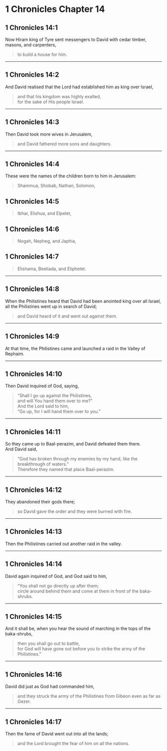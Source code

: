 # 1 Chronicles Chapter 14

## 1 Chronicles 14:1

Now Hiram king of Tyre sent messengers to David with cedar timber,  
masons, and carpenters,

> to build a house for him.

---

## 1 Chronicles 14:2

And David realised that the Lord had established him as king over Israel,

> and that his kingdom was highly exalted,  
> for the sake of His people Israel.

---

## 1 Chronicles 14:3

Then David took more wives in Jerusalem,

> and David fathered more sons and daughters.

---

## 1 Chronicles 14:4

These were the names of the children born to him in Jerusalem:

> Shammua, Shobab, Nathan, Solomon,

## 1 Chronicles 14:5

> Ibhar, Elishua, and Elpelet,

## 1 Chronicles 14:6

> Nogah, Nepheg, and Japhia,

## 1 Chronicles 14:7

> Elishama, Beeliada, and Eliphelet.

---

## 1 Chronicles 14:8

When the Philistines heard that David had been anointed king over all Israel,  
all the Philistines went up in search of David;

> and David heard of it and went out against them.

---

## 1 Chronicles 14:9

At that time, the Philistines came and launched a raid in the Valley of Rephaim.

---

## 1 Chronicles 14:10

Then David inquired of God, saying,

> “Shall I go up against the Philistines,  
> and will You hand them over to me?”  
> And the Lord said to him,  
> “Go up, for I will hand them over to you.”

---

## 1 Chronicles 14:11

So they came up to Baal-perazim, and David defeated them there.  
And David said,

> “God has broken through my enemies by my hand, like the breakthrough of waters.”  
> Therefore they named that place Baal-perazim.

---

## 1 Chronicles 14:12

They abandoned their gods there;

> so David gave the order and they were burned with fire.

---

## 1 Chronicles 14:13

Then the Philistines carried out another raid in the valley.

---

## 1 Chronicles 14:14

David again inquired of God, and God said to him,

> “You shall not go directly up after them;  
> circle around behind them and come at them in front of the baka-shrubs.

---

## 1 Chronicles 14:15

And it shall be, when you hear the sound of marching in the tops of the baka-shrubs,

> then you shall go out to battle,  
> for God will have gone out before you to strike the army of the Philistines.”

---

## 1 Chronicles 14:16

David did just as God had commanded him,

> and they struck the army of the Philistines from Gibeon even as far as Gezer.

---

## 1 Chronicles 14:17

Then the fame of David went out into all the lands;

> and the Lord brought the fear of him on all the nations.
